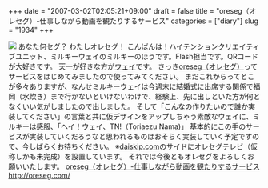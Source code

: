 +++
date = "2007-03-02T02:05:21+09:00"
draft = false
title = "oreseg（オレセグ）-仕事しながら動画を観たりするサービス"
categories = ["diary"]
slug = "1934"
+++

<a href="http://oreseg.com" target="_blank"><img src="http://daiskip.com/images/oreseg.jpg"></a>
あなた何セグ？ わたしオレセグ！
こんばんは！ハイテンションクリエイティブユニット、ミルキーウェイのミルキーのほうです。Flash担当です。QRコードが大好きです。
天一が好きな方が<a href="http://daiskip.com" target="_blank">ウェイ</a>です。
さっき<a href="http://oreseg.com" target="_blank">oreseg（オレセグ）</a>ってサービスをはじめてみましたので使ってみてください。
まだこれからってとこが多々ありますが、なんせミルキーウェイは今週末に結婚式に出席する関係で福岡（水炊き）まで行かないといけないわけで、経験上、先に出しといた方が何となくいい気がしましたので出しました。
そして「こんなの作りたいので誰か実装してください」の言葉と共に仮デザインをアップしちゃう素敵なウェイに、ミルキーは感服、「ヘイ！ウェイ、TN!（Toriaezu Nama)」
基本的にこの手のサービスが実装していくだろうなと思われるものはおそらく実装していく予定ですので、今しばらくお待ちください。
※<a href="http://daiskip.com" target="_blank">daiskip.com</a>のサイドにオレセグテレビ（仮称しかも未完成）を設置しています。
それでは今後ともオレセグをよろしくお願いいたします。
<a href="http://oreseg.com" target="_blank">oreseg（オレセグ）-仕事しながら動画を観たりするサービス
http://oreseg.com/</a>
